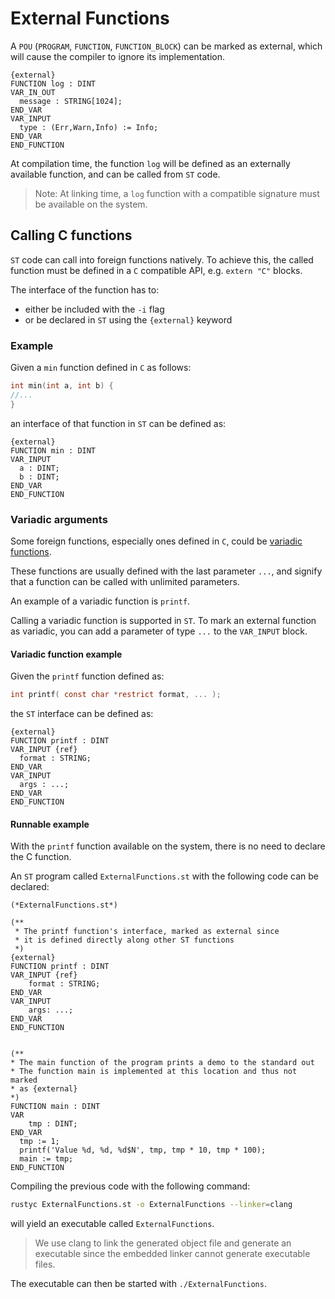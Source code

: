 # External Functions

A `POU` (`PROGRAM`, `FUNCTION`, `FUNCTION_BLOCK`) can be marked as external,
which will cause the compiler to ignore its implementation.

```iecst
{external}
FUNCTION log : DINT
VAR_IN_OUT
  message : STRING[1024];
END_VAR
VAR_INPUT
  type : (Err,Warn,Info) := Info;
END_VAR
END_FUNCTION
```

At compilation time, the function `log` will be defined as an externally available function, and can be called from `ST` code.

> Note: At linking time, a `log` function with a compatible signature must be available on the system.

## Calling C functions

`ST` code can call into foreign functions natively.
To achieve this, the called function must be defined in a `C` compatible API, e.g. `extern "C"` blocks.

The interface of the function has to:

- either be included with the `-i` flag
- or be declared in `ST` using the `{external}` keyword

### Example

Given a `min` function defined in `C` as follows:

```C
int min(int a, int b) {
//...
}
```

an interface of that function in `ST` can be defined as:

```iecst
{external}
FUNCTION min : DINT
VAR_INPUT
  a : DINT;
  b : DINT;
END_VAR
END_FUNCTION
```

### Variadic arguments

Some foreign functions, especially ones defined in `C`, could be [variadic functions](https://en.cppreference.com/w/c/variadic).

These functions are usually defined with the last parameter `...`, and signify that a function can be called with unlimited parameters.

An example of a variadic function is `printf`.

Calling a variadic function is supported in `ST`. To mark an external function as variadic, you can add a parameter of type `...` to the `VAR_INPUT` block.

#### Variadic function example

Given the `printf` function defined as:

```C
int printf( const char *restrict format, ... );
```

the `ST` interface can be defined as:

```iecst
{external}
FUNCTION printf : DINT
VAR_INPUT {ref}
  format : STRING;
END_VAR
VAR_INPUT
  args : ...;
END_VAR
END_FUNCTION
```

#### Runnable example

With the `printf` function available on the system, there is no need to declare
the C function.

An `ST` program called `ExternalFunctions.st` with the following code can be declared:

```iecst
(*ExternalFunctions.st*)

(**
 * The printf function's interface, marked as external since 
 * it is defined directly along other ST functions
 *)
{external}
FUNCTION printf : DINT
VAR_INPUT {ref}
    format : STRING;
END_VAR
VAR_INPUT
    args: ...;
END_VAR
END_FUNCTION


(**
* The main function of the program prints a demo to the standard out
* The function main is implemented at this location and thus not marked
* as {external}
*)
FUNCTION main : DINT
VAR
    tmp : DINT;
END_VAR
  tmp := 1;
  printf('Value %d, %d, %d$N', tmp, tmp * 10, tmp * 100);
  main := tmp;
END_FUNCTION
```

Compiling the previous code with the following command:

```sh
rustyc ExternalFunctions.st -o ExternalFunctions --linker=clang
```

will yield an executable called `ExternalFunctions`.

> We use clang to link the generated object file and generate an executable
> since the embedded linker cannot generate executable files.

The executable can then be started with `./ExternalFunctions`.
